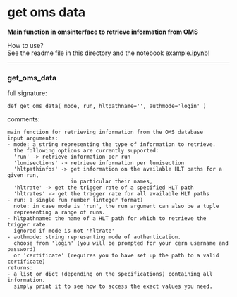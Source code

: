 # get oms data  
  
**Main function in omsinterface to retrieve information from OMS**  

How to use?  
See the readme file in this directory and the notebook example.ipynb!
- - -
  
  
### get\_oms\_data  
full signature:  
```text  
def get_oms_data( mode, run, hltpathname='', authmode='login' )  
```  
comments:  
```text  
main function for retrieving information from the OMS database  
input arguments:  
- mode: a string representing the type of information to retrieve.  
  the following options are currently supported:  
  'run' -> retrieve information per run  
  'lumisections' -> retrieve information per lumisection  
  'hltpathinfos' -> get information on the available HLT paths for a given run,   
                    in particular their names,   
  'hltrate' -> get the trigger rate of a specified HLT path    
  'hltrates' -> get the trigger rate for all available HLT paths  
- run: a single run number (integer format)  
  note: in case mode is 'run', the run argument can also be a tuple  
  representing a range of runs.  
- hltpathname: the name of a HLT path for which to retrieve the trigger rate.  
  ignored if mode is not 'hltrate'  
- authmode: string representing mode of authentication.  
  choose from 'login' (you will be prompted for your cern username and password)  
  or 'certificate' (requires you to have set up the path to a valid certificate)  
returns:  
- a list or dict (depending on the specifications) containing all information.  
  simply print it to see how to access the exact values you need.  
```  
  
  
